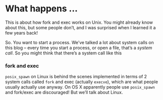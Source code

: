 # What happens ...

This is about how fork and exec works on Unix. You might already know about this, but some people don’t, and I was surprised when I learned it a few years back!

So. You want to start a process. We’ve talked a lot about system calls on this blog – every time you start a process, or open a file, that’s a *system call*. So you might think that there’s a system call like this

### fork and exec
`posix_spawn` on Linux is behind the scenes implemented in terms of 2 system calls called `fork` and exec (actually `execve`), which are what people usually actually use anyway. On OS X apparently people use `posix_spawn` and fork/exec are discouraged! But we’ll talk about Linux.
